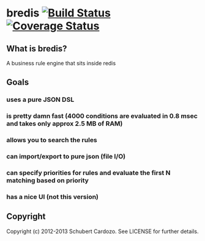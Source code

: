 # bredis [![Build Status](https://travis-ci.org/saturnine/bredis.png?branch=master)](https://travis-ci.org/saturnine/bredis) [![Coverage Status](https://coveralls.io/repos/saturnine/bredis/badge.png?branch=master)](https://coveralls.io/r/saturnine/bredis)

## What is bredis?

A business rule engine that sits inside redis

## Goals

### uses a pure JSON DSL 
### is pretty damn fast (4000 conditions are evaluated in 0.8 msec and takes only approx 2.5 MB of RAM)
### allows you to search the rules
### can import/export to pure json (file I/O)
### can specify priorities for rules and evaluate the first N matching based on priority
### has a nice UI (not this version)

## Copyright

Copyright (c) 2012-2013 Schubert Cardozo. See LICENSE for further details.